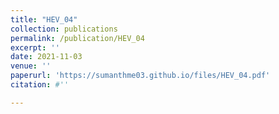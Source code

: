 ```yaml
---
title: "HEV_04"
collection: publications
permalink: /publication/HEV_04
excerpt: ''
date: 2021-11-03
venue: ''
paperurl: 'https://sumanthme03.github.io/files/HEV_04.pdf'
citation: #''

---
```


[Download paper here]: (https://sumanthme03.github.io/files/HEV_04.pdf)






